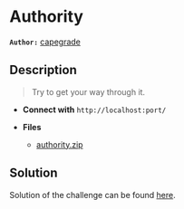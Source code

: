 # Authority

**`Author:`** [capegrade]()

## Description

> Try to get your way through it.



- **Connect with** `http://localhost:port/`

- **Files** 
 	- [authority.zip](authority.zip)  





## Solution
Solution of the challenge can be found [here](solution/).
